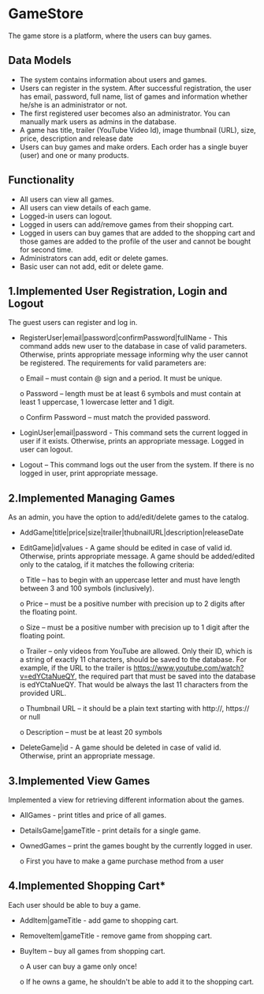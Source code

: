 # GameStore

The game store is a platform, where the users can buy games.
## Data Models

* The system contains information about users and games.
* Users can register in the system. After successful registration, the user has email, password, full name, list of games and information whether he/she is an administrator or not.
* The first registered user becomes also an administrator. You can manually mark users as admins in the database.
* A game has title, trailer (YouTube Video Id), image thumbnail (URL), size, price, description and release date
* Users can buy games and make orders. Each order has a single buyer (user) and one or many products.
## Functionality

* All users can view all games.
* All users can view details of each game.
* Logged-in users can logout.
* Logged in users can add/remove games from their shopping cart. 
* Logged in users can buy games that are added to the shopping cart and those games are added to the profile of the user and cannot be bought for second time.
* Administrators can add, edit or delete games.
* Basic user can not add, edit or delete game. 

## 1.Implemented User Registration, Login and Logout
The guest users can register and log in. 
* RegisterUser|email|password|confirmPassword|fullName - This command adds new user to the database in case of valid parameters.   Otherwise, prints appropriate message informing why the user cannot be registered. The requirements for valid parameters are:

    o Email – must contain @ sign and a period. It must be unique.
    
    o Password – length must be at least 6 symbols and must contain at least 1 uppercase, 1 lowercase letter and 1 digit.
    
    o Confirm Password – must match the provided password.
    
* LoginUser|email|password - This command sets the current logged in user if it exists. Otherwise, prints an appropriate message.
    Logged in user can logout.
    
* Logout – This command logs out the user from the system. If there is no logged in user, print appropriate message.

## 2.Implemented Managing Games
As an admin, you have the option to add/edit/delete games to the catalog. 
* AddGame|title|price|size|trailer|thubnailURL|description|releaseDate
* EditGame|id|values - A game should be edited in case of valid id. Otherwise, prints appropriate message.
A game should be added/edited only to the catalog, if it matches the following criteria:

   o Title – has to begin with an uppercase letter and must have length between 3 and 100 symbols (inclusively).
   
   o Price – must be a positive number with precision up to 2 digits after the floating point.
   
   o Size – must be a positive number with precision up to 1 digit after the floating point.
   
   o Trailer – only videos from YouTube are allowed. Only their ID, which is a string of exactly 11 characters, should be saved to the           database. 
    For example, if the URL to the trailer is https://www.youtube.com/watch?v=edYCtaNueQY, the required part that must be saved into the     database is edYCtaNueQY. That would be always the last 11 characters from the provided URL.
    
   o Thumbnail URL – it should be a plain text starting with http://, https:// or null
   
   o Description – must be at least 20 symbols
   
* DeleteGame|id - A game should be deleted in case of valid id. Otherwise, print an appropriate message.

## 3.Implemented View Games 
Implemented a view for retrieving different information about the games.
* AllGames - print titles and price of all games.
* DetailsGame|gameTitle - print details for а single game. 
* OwnedGames – print the games bought by the currently logged in user. 
    
    o First you have to make a game purchase method from a user

## 4.Implemented Shopping Cart*
Each user should be able to buy a game. 
* AddItem|gameTitle - add game to shopping cart.
* RemoveItem|gameTitle - remove game from shopping cart.
* BuyItem – buy all games from shopping cart.

    o A user can buy a game only once!
    
    o If he owns a game, he shouldn't be able to add it to the shopping cart.
